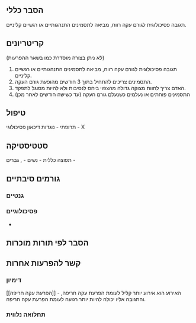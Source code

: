 ## הסבר כללי 
תגובה פסיכולוגית לגורם עקה רווח, מביאה לתסמינים התנהגותיים או רגשיים קליניים.

## קריטריונים
(לא ניתן בצורה מוסדרת כמו בשאר ההפרעות)
1. תגובה פסיכולוגית לגורם עקה רווח, מביאה לתסמינים התנהגותיים או רגשיים קליניים.
2. התסמינים צריכים להתחיל בתוך 3 חודשים מהופעת גורם העקה.
3. האדם צריך לחוות מצוקה גדולה מהצפוי ביחס לנסיבות ולא להיות מסוגל לתפקד.
4. התסמינים פוחתים או נעלמים כשנעלם גורם העקה (עד כשישה חודשים לאחר מכן)
## טיפול
תרופתי - נוגדות דיכאון
פסיכולוגי - X

## סטטיסטיקה
תפוצה כללית - 
נשים - , גברים - 
## גורמים סיבתיים
### גנטיים
### פסיכולוגיים
* 
## הסבר לפי תורות מוכרות


## קשר להפרעות אחרות

### דימיון
[[הפרעת עקה חריפה]] - האירוע הוא אירוע יותר קליל לעומת הפרעת עקה חריפה, והתגובה אליו יכולה להיות יותר רגועה לעומת הפרעת עקה חריפה.
### תחלואה נלווית
